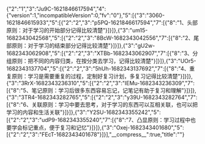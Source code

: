 {"2":"1","3":"Ju9C-1621846617594","4":{"version":1,"incompatibleVersion":0,"fv":"0"},"5":[{"3":"3060-1621846615933","5":[{"2":"2","3":"p5PQ-1621846617594","7":[{"8":"1、头部原则：对于学习的开始部分记得比较清楚"}]}]},{"3":"um15-1682343042568","5":[{"2":"2","3":"8BcW-1682343042556","7":[{"8":"2、尾部原则：对于学习的结束部分记得比较清楚"}]}]},{"3":"gU2w-1682343062908","5":[{"2":"2","3":"XTBb-1682343062907","7":[{"8":"3、分组原则：把不同的内容归类，在按分类去学习，记得比较清楚"}]}]},{"3":"UOr5-1682343137704","5":[{"2":"2","3":"5hUh-1682343137692","7":[{"8":"4、重复原则：学习是需要重复的过程，定制好复习计划，多复习记得比较清楚"}]}]},{"3":"3RrX-1682343236310","5":[{"2":"2","3":"IEMu-1682343236309","7":[{"8":"5、笔记原则：学习后很多东西容易忘记，记笔记有助于复习和理解"}]}]},{"3":"3TR4-1682343282765","5":[{"2":"2","3":"y39U-1682343282764","7":[{"8":"6、关联原则：学习中要去思考，对于学习的东西可以互相关联，也可以把学习的内容和生活关联"}]}]},{"3":"Y2SU-1682343355242","5":[{"2":"2","3":"udP9-1682343355240","7":[{"8":"7、凸显原则：学习过程中也要学会标记重点，便于复习和记忆"}]}]},{"3":"Oxej-1682343401680","5":[{"2":"2","3":"FEcT-1682343401678"}]}],"\_\_compress\_\_":true,"title":""}